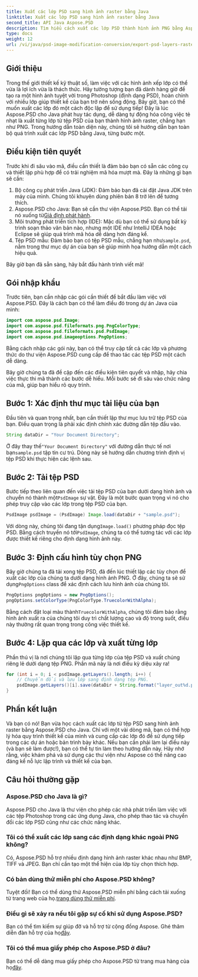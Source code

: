 ```yaml
---
title: Xuất các lớp PSD sang hình ảnh raster bằng Java
linktitle: Xuất các lớp PSD sang hình ảnh raster bằng Java
second_title: API Java Aspose.PSD
description: Tìm hiểu cách xuất các lớp PSD thành hình ảnh PNG bằng Aspose.PSD cho Java. Mở khóa thao tác tệp liền mạch với hướng dẫn từng bước chi tiết của chúng tôi.
type: docs
weight: 12
url: /vi/java/psd-image-modification-conversion/export-psd-layers-raster-images/
---
```

## Giới thiệu

Trong thế giới thiết kế kỹ thuật số, làm việc với các hình ảnh xếp lớp có thể vừa là lợi ích vừa là thách thức. Hãy tưởng tượng bạn đã dành hàng giờ để tạo ra một hình ảnh tuyệt vời trong Photoshop (định dạng PSD), hoàn chỉnh với nhiều lớp giúp thiết kế của bạn trở nên sống động. Bây giờ, bạn có thể muốn xuất các lớp đó một cách độc lập để sử dụng tiếp! Đây là lúc Aspose.PSD cho Java phát huy tác dụng, dễ dàng tự động hóa công việc tẻ nhạt là xuất từng lớp từ tệp PSD của bạn thành hình ảnh raster, chẳng hạn như PNG. Trong hướng dẫn toàn diện này, chúng tôi sẽ hướng dẫn bạn toàn bộ quá trình xuất các lớp PSD bằng Java, từng bước một.

## Điều kiện tiên quyết

Trước khi đi sâu vào mã, điều cần thiết là đảm bảo bạn có sẵn các công cụ và thiết lập phù hợp để có trải nghiệm mã hóa mượt mà. Đây là những gì bạn sẽ cần:

1. Bộ công cụ phát triển Java (JDK): Đảm bảo bạn đã cài đặt Java JDK trên máy của mình. Chúng tôi khuyên dùng phiên bản 8 trở lên để tương thích.
2.  Aspose.PSD cho Java: Bạn sẽ cần thư viện Aspose.PSD. Bạn có thể tải nó xuống từ[Giả định phát hành](https://releases.aspose.com/psd/java/). 
3. Môi trường phát triển tích hợp (IDE): Mặc dù bạn có thể sử dụng bất kỳ trình soạn thảo văn bản nào, nhưng một IDE như IntelliJ IDEA hoặc Eclipse sẽ giúp quá trình mã hóa dễ dàng hơn đáng kể.
4.  Tệp PSD mẫu: Đảm bảo bạn có tệp PSD mẫu, chẳng hạn như`sample.psd`, nằm trong thư mục dự án của bạn sẽ giúp minh họa hướng dẫn một cách hiệu quả.

Bây giờ bạn đã sẵn sàng, hãy bắt đầu hành trình viết mã!

## Gói nhập khẩu

Trước tiên, bạn cần nhập các gói cần thiết để bắt đầu làm việc với Aspose.PSD. Đây là cách bạn có thể làm điều đó trong dự án Java của mình:

```java
import com.aspose.psd.Image;
import com.aspose.psd.fileformats.png.PngColorType;
import com.aspose.psd.fileformats.psd.PsdImage;
import com.aspose.psd.imageoptions.PngOptions;
```

Bằng cách nhập các gói này, bạn có thể truy cập tất cả các lớp và phương thức do thư viện Aspose.PSD cung cấp để thao tác các tệp PSD một cách dễ dàng.

Bây giờ chúng ta đã đề cập đến các điều kiện tiên quyết và nhập, hãy chia việc thực thi mã thành các bước dễ hiểu. Mỗi bước sẽ đi sâu vào chức năng của mã, giúp bạn hiểu rõ quy trình.

## Bước 1: Xác định thư mục tài liệu của bạn

Đầu tiên và quan trọng nhất, bạn cần thiết lập thư mục lưu trữ tệp PSD của bạn. Điều quan trọng là phải xác định chính xác đường dẫn tệp đầu vào.

```java
String dataDir = "Your Document Directory";
```

 Ở đây thay thế`"Your Document Directory"` với đường dẫn thực tế nơi bạn`sample.psd` tập tin cư trú. Dòng này sẽ hướng dẫn chương trình định vị tệp PSD khi thực hiện các lệnh sau.

## Bước 2: Tải tệp PSD

 Bước tiếp theo liên quan đến việc tải tệp PSD của bạn dưới dạng hình ảnh và chuyển nó thành một`PsdImage` sự vật. Đây là một bước quan trọng vì nó cho phép truy cập vào các lớp trong tệp PSD của bạn.

```java
PsdImage psdImage = (PsdImage) Image.load(dataDir + "sample.psd");
```

 Với dòng này, chúng tôi đang tận dụng`Image.load()` phương pháp đọc tệp PSD. Bằng cách truyền nó tới`PsdImage`, chúng ta có thể tương tác với các lớp được thiết kế riêng cho định dạng hình ảnh này.

## Bước 3: Định cấu hình tùy chọn PNG

Bây giờ chúng ta đã tải xong tệp PSD, đã đến lúc thiết lập các tùy chọn để xuất các lớp của chúng ta dưới dạng hình ảnh PNG. Ở đây, chúng ta sẽ sử dụng`PngOptions` class để xác định cách lưu hình ảnh của chúng tôi.

```java
PngOptions pngOptions = new PngOptions();
pngOptions.setColorType(PngColorType.TruecolorWithAlpha);
```

 Bằng cách đặt loại màu thành`TruecolorWithAlpha`, chúng tôi đảm bảo rằng hình ảnh xuất ra của chúng tôi duy trì chất lượng cao và độ trong suốt, điều này thường rất quan trọng trong công việc thiết kế.

## Bước 4: Lặp qua các lớp và xuất từng lớp

Phần thú vị là nơi chúng tôi lặp qua từng lớp của tệp PSD và xuất chúng riêng lẻ dưới dạng tệp PNG. Phần mã này là nơi điều kỳ diệu xảy ra!

```java
for (int i = 0; i < psdImage.getLayers().length; i++) {
    // Chuyển đổi và lưu lớp sang định dạng tệp PNG.
    psdImage.getLayers()[i].save(dataDir + String.format("layer_out%d.png", i + 1), pngOptions);
}
```

## Phần kết luận

Và bạn có nó! Bạn vừa học cách xuất các lớp từ tệp PSD sang hình ảnh raster bằng Aspose.PSD cho Java. Chỉ với một vài dòng mã, bạn có thể hợp lý hóa quy trình thiết kế của mình và cung cấp các lớp đó để sử dụng tiếp trong các dự án hoặc bản trình bày khác. Nếu bạn cần phải làm lại điều này (và bạn sẽ làm được!), bạn có thể tự tin làm theo hướng dẫn này. Hãy nhớ rằng, việc khám phá và sử dụng các thư viện như Aspose có thể nâng cao đáng kể nỗ lực lập trình và thiết kế của bạn.

## Câu hỏi thường gặp

### Aspose.PSD cho Java là gì?
Aspose.PSD cho Java là thư viện cho phép các nhà phát triển làm việc với các tệp Photoshop trong các ứng dụng Java, cho phép thao tác và chuyển đổi các lớp PSD cũng như các chức năng khác.

### Tôi có thể xuất các lớp sang các định dạng khác ngoài PNG không?
Có, Aspose.PSD hỗ trợ nhiều định dạng hình ảnh raster khác nhau như BMP, TIFF và JPEG. Bạn chỉ cần tạo một thể hiện của lớp tùy chọn thích hợp.

### Có bản dùng thử miễn phí cho Aspose.PSD không?
 Tuyệt đối! Bạn có thể dùng thử Aspose.PSD miễn phí bằng cách tải xuống từ trang web của họ.[trang dùng thử miễn phí](https://releases.aspose.com/).

### Điều gì sẽ xảy ra nếu tôi gặp sự cố khi sử dụng Aspose.PSD?
Bạn có thể tìm kiếm sự giúp đỡ và hỗ trợ từ cộng đồng Aspose. Ghé thăm diễn đàn hỗ trợ của họ[đây](https://forum.aspose.com/c/psd/34).

### Tôi có thể mua giấy phép cho Aspose.PSD ở đâu?
 Bạn có thể dễ dàng mua giấy phép cho Aspose.PSD từ trang mua hàng của họ[đây](https://purchase.aspose.com/buy).